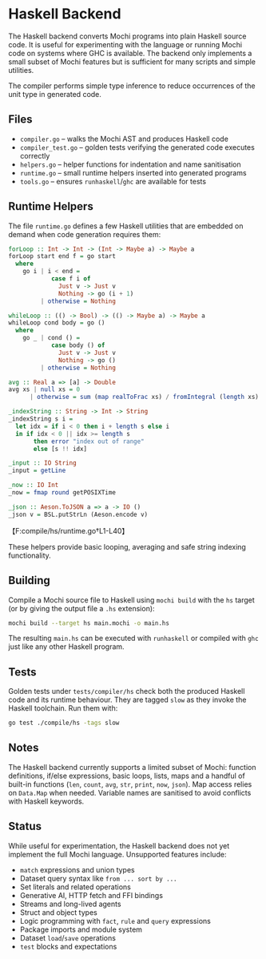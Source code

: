 # Haskell Backend

The Haskell backend converts Mochi programs into plain Haskell source code. It is
useful for experimenting with the language or running Mochi code on systems where
GHC is available. The backend only implements a small subset of Mochi features
but is sufficient for many scripts and simple utilities.

The compiler performs simple type inference to reduce occurrences of the
unit type in generated code.
## Files

- `compiler.go` – walks the Mochi AST and produces Haskell code
- `compiler_test.go` – golden tests verifying the generated code executes
  correctly
- `helpers.go` – helper functions for indentation and name sanitisation
- `runtime.go` – small runtime helpers inserted into generated programs
- `tools.go` – ensures `runhaskell`/`ghc` are available for tests

## Runtime Helpers

The file `runtime.go` defines a few Haskell utilities that are embedded on
 demand when code generation requires them:

```haskell
forLoop :: Int -> Int -> (Int -> Maybe a) -> Maybe a
forLoop start end f = go start
  where
    go i | i < end =
            case f i of
              Just v -> Just v
              Nothing -> go (i + 1)
         | otherwise = Nothing

whileLoop :: (() -> Bool) -> (() -> Maybe a) -> Maybe a
whileLoop cond body = go ()
  where
    go _ | cond () =
            case body () of
              Just v -> Just v
              Nothing -> go ()
         | otherwise = Nothing

avg :: Real a => [a] -> Double
avg xs | null xs = 0
      | otherwise = sum (map realToFrac xs) / fromIntegral (length xs)

_indexString :: String -> Int -> String
_indexString s i =
  let idx = if i < 0 then i + length s else i
  in if idx < 0 || idx >= length s
       then error "index out of range"
       else [s !! idx]

_input :: IO String
_input = getLine

_now :: IO Int
_now = fmap round getPOSIXTime

_json :: Aeson.ToJSON a => a -> IO ()
_json v = BSL.putStrLn (Aeson.encode v)
```
【F:compile/hs/runtime.go†L1-L40】

These helpers provide basic looping, averaging and safe string indexing
functionality.

## Building

Compile a Mochi source file to Haskell using `mochi build` with the `hs`
target (or by giving the output file a `.hs` extension):

```bash
mochi build --target hs main.mochi -o main.hs
```

The resulting `main.hs` can be executed with `runhaskell` or compiled with `ghc`
just like any other Haskell program.

## Tests

Golden tests under `tests/compiler/hs` check both the produced Haskell code and
its runtime behaviour. They are tagged `slow` as they invoke the Haskell
toolchain. Run them with:

```bash
go test ./compile/hs -tags slow
```

## Notes

The Haskell backend currently supports a limited subset of Mochi: function
definitions, if/else expressions, basic loops, lists, maps and a handful of
built-in functions (`len`, `count`, `avg`, `str`, `print`, `now`, `json`). Map
access relies on `Data.Map` when needed. Variable names are sanitised to avoid
conflicts with Haskell keywords.

## Status

While useful for experimentation, the Haskell backend does not yet implement the
full Mochi language. Unsupported features include:

* `match` expressions and union types
* Dataset query syntax like `from ... sort by ...`
* Set literals and related operations
* Generative AI, HTTP fetch and FFI bindings
* Streams and long-lived agents
* Struct and object types
* Logic programming with `fact`, `rule` and `query` expressions
* Package imports and module system
* Dataset `load`/`save` operations
* `test` blocks and expectations
